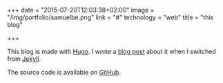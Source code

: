 +++
date = "2015-07-20T12:03:38+02:00"
image = "/img/portfolio/samuelbe.png"
link = "#"
technology = "web"
title = "this blog"

+++

This blog is made with [Hugo](http://gohugo.io). I wrote a [blog post](/2015/an-introduction-to-hugo-a-static-site-generator/) about it when I switched from [Jekyll](http://jekyllrb.com/).

The source code is available on [GitHub](https://github.com/SamuelDebruyn/sa.muel.be-hugo).